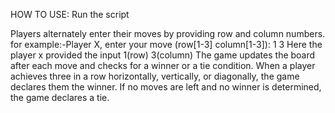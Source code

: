 HOW TO USE:
Run the script 

Players alternately enter their moves by providing row and column numbers.
      for example:-Player X, enter your move (row[1-3] column[1-3]): 1 3
      Here the player x provided the input 1(row) 3(column)
The game updates the board after each move and checks for a winner or a tie condition.
When a player achieves three in a row horizontally, vertically, or diagonally, the game declares them the winner.
If no moves are left and no winner is determined, the game declares a tie.
